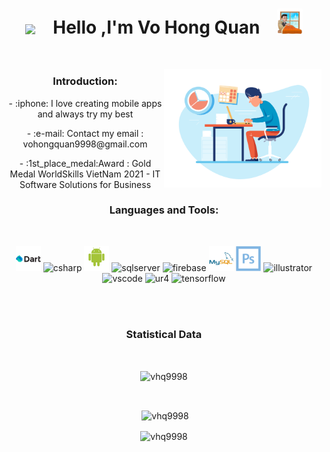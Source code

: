<h1 align="center"><img src = "https://raw.githubusercontent.com/MartinHeinz/MartinHeinz/master/wave.gif" width = 40px>&emsp;Hello ,I'm Vo Hong Quan&emsp;<img src="https://github.com/vohongquan9998/vohongquan9998/blob/main/assets/1111.png?raw=true" alt="vhq9998" width="8%" /> </h1> 

<br/>
<p><img align="right" src="https://github.com/vohongquan9998/vohongquan9998/blob/main/assets/programing.png?raw=true" alt="vhq9998" width="50%" /></p>


<h3 align="center">Introduction:</h3>


<p align="center">- :iphone: I love creating mobile apps and always try my best</p>

<p align="center">- :e-mail: Contact my email : vohongquan9998@gmail.com</p>

<p align="center">- :1st_place_medal:Award : Gold Medal WorldSkills VietNam 2021 - IT Software Solutions for Business </p>


<h3 align="center">Languages and Tools:</h3>
<br>

<p align="center">
  <img
      src="https://raw.githubusercontent.com/devicons/devicon/master/icons/dart/dart-original-wordmark.svg"
      alt="dart" width="40" height="40" /> 
  <img
      src="https://cdn.jsdelivr.net/gh/devicons/devicon/icons/csharp/csharp-original.svg"
      alt="csharp" width="40" height="40" /> 
  <img
      src="https://raw.githubusercontent.com/devicons/devicon/master/icons/android/android-original-wordmark.svg"
      alt="android" width="40" height="40" />
  <img src="https://cdn.jsdelivr.net/gh/devicons/devicon/icons/microsoftsqlserver/microsoftsqlserver-plain-wordmark.svg" alt="sqlserver"
      width="40" height="40" />
  <img src="https://cdn.jsdelivr.net/gh/devicons/devicon/icons/firebase/firebase-plain-wordmark.svg" alt="firebase"
      width="40" height="40" />
  <img src="https://raw.githubusercontent.com/devicons/devicon/master/icons/mysql/mysql-original-wordmark.svg"
      alt="mysql" width="40" height="40" />
  <img
      src="https://raw.githubusercontent.com/devicons/devicon/master/icons/photoshop/photoshop-line.svg" alt="photoshop"
      width="40" height="40" /> </a> 
  <img
      src="https://cdn.jsdelivr.net/gh/devicons/devicon/icons/illustrator/illustrator-plain.svg" alt="illustrator" width="40"
      height="40" />  
  <img src="https://cdn.jsdelivr.net/gh/devicons/devicon/icons/vscode/vscode-original.svg" alt="vscode"
      width="40" height="40" /> 
    <img
      src="https://user-images.githubusercontent.com/12417677/97433592-a9e07800-1915-11eb-8f0b-f4e8cdf8babb.png"
      alt="ur4" width="40" height="40" /> 
   <img src="https://cdn.jsdelivr.net/gh/devicons/devicon/icons/tensorflow/tensorflow-original.svg" alt="tensorflow"
      width="40" height="40" />  </p>
<br>



<br>
<h3 align="center">Statistical Data </h3>
<br>



<p align ="center"><img align="center"
    src="https://github-readme-stats.vercel.app/api/top-langs?username=vohongquan9998&show_icons=true&locale=en&layout=compact&theme=algolia"
    alt="vhq9998" /></p>

<br>


<p align="center">&nbsp;<img align="center" src="https://github-readme-stats.vercel.app/api?username=vohongquan9998&show_icons=true&locale=en&theme=algolia"
    alt="vhq9998"/> </p>
  
<p align="center"><img align="center" src="https://github-readme-streak-stats.herokuapp.com/?user=vohongquan9998&theme=algolia" alt="vhq9998"/></p>

<br>
